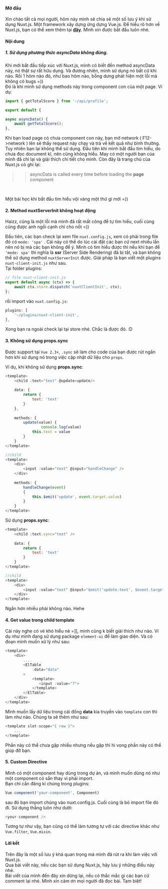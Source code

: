#### Mở đầu
Xin chào tất cả mọi người, hôm này mình sẽ chia sẻ một số lưu ý khi sử dụng Nuxt.js. Một framework xây dựng ứng dựng Vue.js.
Để hiểu rõ hơn về Nuxt.js, bạn có thể xem thêm tại [**đây**](https://nuxtjs.org/).
Mình xin được bắt đầu luôn nhé. 
#### Nội dung
##### 1. Sử dụng phương thức asyncData không đúng.
Khi mới bắt đầu tiếp xúc với Nuxt.js, mình có biết đến method asyncData này, nó thật sự rất hữu dụng. Và đương nhiên, mình sử dụng nó bất cứ khi nào. Rồi 1 hôm nào đó, như bao hôm nào, bỗng dưng phát hiện một lỗi mà không có bugs =))<br>Đó là khi mình sử dụng methods này trong component con của một page. Ví dụ:
```js
import { getTotalScore } from '~/api/profile';

export default {

async asyncData() {
    await getTotalScore();
},
```

Khi bạn load page có chưa component con này, bạn mở network ( F12->network ) lên sẽ thấy request này chạy và trả về kết quả như bình thường. Tuy nhiên bạn lại không thể sử dụng. Đầu tiên khi mình bắt đầu tìm hiểu, do chưa đọc document kĩ, nên cũng không hiểu. May có một người bạn của mình đã chỉ lại và giải thích chi tiết cho mình. Còn đây là trang chủ của Nuxt.js có ghi lại:
>> asyncData is called every time before loading the **page** component
<br>

Một bài học khi bắt đầu tìm hiểu vội vàng một thứ gì mới =))
#### 2. Method nuxtServerInit không hoạt động
Haizz, cũng là một lỗi mà mình đã rất mất công để tự tìm hiểu, cuối cùng cũng được anh ngồi cạnh chỉ cho nốt =))<br>

Đầu tiên, các bạn check lại xem file `nuxt.config.js`, xem có phải trong file đó có `mode: 'spa'` . Cái này có thể do lúc cài đặt các bạn cứ next nhiều lần nên nó bị mà các bạn không để ý.  Mình có tìm hiểu được thì nếu khi bạn để `'mode: spa'` thì nghĩa là **ssr** (Server Side Rendering) đã bị tắt, và bạn không thể sử dụng method `nuxtServerInit` được. Giải pháp là bạn viết một plugins `nuxt-client-init.js` như sau.<br>
Tại folder plugins:
```js
// file nuxt-client-init.js 
export default async (ctx) => {
    await ctx.store.dispatch('nuxtClientInit', ctx);
};
```
rồi import vào `nuxt.config.js`:
```js
plugins: [
    '~/plugins/nuxt-client-init',
],
```
Xong bạn ra ngoài check lại tại store nhé. Chắc là được đó. :D 
#### 3. Không sử dụng props.sync
Được support tại `Vue 2.3+`, `.sync` sẽ làm cho code của bạn được rút ngắn hơn khi sử dụng nó trong việc cập nhật dữ liệu cho `props`.

Ví dụ, khi không sử dụng **props.sync**:
```js
<template>
    <child :text="text" @update=update/>
    
    data: {
        return {
            text: 'text'
        }
    },
    
    methods: {
        update(value) {
                console.log(value)
            this.text = value
        }
    }
</template>

//child
<template>
    <div>
        <input :value="text" @input="handleChange" />
    </div>
    
    methods: {
        handleChange(event)
        {
            this.$emit('update', event.target.value)
        }
    }
</template>

```
Sử dụng **props.sync**: 
```js
<template>
    <child :text.sync="text" />
    
    data: {
        return {
            text: 'text'
        }
    }
</template>

//child
<template>
    <div>
        <input :value="text" @input="$emit('update:text', $event.target.value)"/>
    </div>
</template>
```

Ngắn hơn nhiều phải không nào. Hehe
#### 4. Get value trong child template
Cái này nghe có vẻ khó hiểu nè =]], mình cũng k biết giải thích như nào. Ví dụ như mình đang sử dụng package `element-ui` để làm giao diện. Và có đoạn mình muốn xử lý như sau:
```js
<template>
    <div>
        ....
        <ElTable
            :data="data"
        >
            <template>
               <input :value="?">
            </template>
        </ElTable>
    </div>
</template>
```
Mình muốn lấy dữ liệu trong cái đống **data** kia truyền vào `template` con thì làm như nào. Chúng ta sẽ thêm như sau:
```js
<template slot-scope="{ row }">
    ...
</template>
```
Phần này có thể chưa gặp nhiều nhưng nếu gặp thì hi vọng phần này có thể giúp đỡ bạn.
#### 5. Custom Directive
Mình có một component hay dùng trong dự án, và mình muốn dùng nó như một component có sẵn thay vì phải import. <br>
Bạn chỉ cần đăng kí chúng trong plugins:
```js
Vue.component('your-component', Component)
```

sau đó bạn import chúng vào nuxt.config.js. Cuối cùng là bỏ import file đó đi. Sử dụng thẳng luôn như dưới:
```js
<your-component />
```
Tương tự như vậy, bạn cũng có thể làm tương tự với các directive khác như `Vue.filter`, `Vue.mixin`. <br>
#### Lời kết
Trên đây là một số lưu ý khá quan trọng mà mình đã rút ra khi làm việc với Nuxt.js. <br>
Qua bài viết này, nếu các bạn sử dụng Nuxt.js, hãy lưu ý những điều này nhé. <br>
Bài viết của mình đến đây xin dừng lại, nếu có thắc mắc gì các bạn cứ comment lại nhé. Mình xin cảm ơn mọi người đã đọc bài. Tạm biệt!